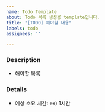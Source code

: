 ```yaml
---
name: Todo Template
about: Todo 목록 생성용 template입니다.
title: "[TODO] 해야할 내용"
labels: todo
assignees: ''

---
```


<!--
[TASK]: 작업을 생성할 때 사용합니다.

`In progress`로 변경하기 전에 `Assignees`에 본인을 추가해주세요.
project와 milestone을 추가해주세요.
-->

### Description

- 해야할 목록

### Details

- 예상 소요 시간: ex) 1시간
